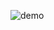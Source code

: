 ![demo]([http://url/to/img.png](https://github.com/KALs3/pyTodo/blob/main/Screenshot.png?raw=true)https://github.com/KALs3/pyTodo/blob/main/Screenshot.png?raw=true)
